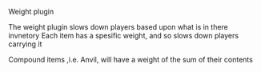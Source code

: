 Weight plugin

The weight plugin slows down players based upon what is in there invnetory
Each item has a spesific weight, and so slows down players carrying it

Compound items ,i.e. Anvil, will have a weight of the sum of their contents